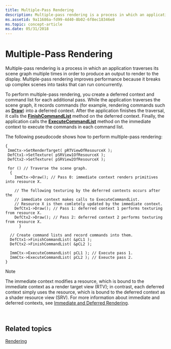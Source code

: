 ```yaml
---
title: Multiple-Pass Rendering
description: Multiple-pass rendering is a process in which an application traverses its scene graph multiple times in order to produce an output to render to the display.
ms.assetid: 9a11686a-fd99-4d40-8b02-6f8ec18346e8
ms.topic: concept-article
ms.date: 05/31/2018
---
```


# Multiple-Pass Rendering

Multiple-pass rendering is a process in which an application traverses its scene graph multiple times in order to produce an output to render to the display. Multiple-pass rendering improves performance because it breaks up complex scenes into tasks that can run concurrently.

To perform multiple-pass rendering, you create a deferred context and command list for each additional pass. While the application traverses the scene graph, it records commands (for example, rendering commands such as [**Draw**](/windows/desktop/api/D3D11/nf-d3d11-id3d11devicecontext-draw)) into a deferred context. After the application finishes the traversal, it calls the [**FinishCommandList**](/windows/desktop/api/D3D11/nf-d3d11-id3d11devicecontext-finishcommandlist) method on the deferred context. Finally, the application calls the [**ExecuteCommandList**](/windows/desktop/api/D3D11/nf-d3d11-id3d11devicecontext-executecommandlist) method on the immediate context to execute the commands in each command list.

The following pseudocode shows how to perform multiple-pass rendering:

``` syntax
{
 ImmCtx->SetRenderTarget( pRTViewOfResourceX );
 DefCtx1->SetTexture( pSRView1OfResourceX );
 DefCtx2->SetTexture( pSRView2OfResourceX );

 for () // Traverse the scene graph.
  {
    ImmCtx->Draw(); // Pass 0: immediate context renders primitives into resource X.

    // The following texturing by the deferred contexts occurs after the 
    // immediate context makes calls to ExecuteCommandList. 
    // Resource X is then comletely updated by the immediate context. 
    DefCtx1->Draw(); // Pass 1: deferred context 1 performs texturing from resource X.
    DefCtx2->Draw(); // Pass 2: deferred context 2 performs texturing from resource X.
      }

  // Create command lists and record commands into them.
  DefCtx1->FinishCommandList( &pCL1 ); 
  DefCtx2->FinishCommandList( &pCL2 );

  ImmCtx->ExecuteCommandList( pCL1 ); // Execute pass 1.
  ImmCtx->ExecuteCommandList( pCL2 ); // Exeucte pass 2.
}
```

> [!Note]  
> The immediate context modifies a resource, which is bound to the immediate context as a render target view (RTV); in contrast, each deferred context simply uses the resource, which is bound to the deferred context as a shader resource view (SRV). For more information about immediate and deferred contexts, see [Immediate and Deferred Rendering](overviews-direct3d-11-render-multi-thread-render.md).

 

## Related topics

<dl> <dt>

[Rendering](overviews-direct3d-11-render.md)
</dt> </dl>

 

 




